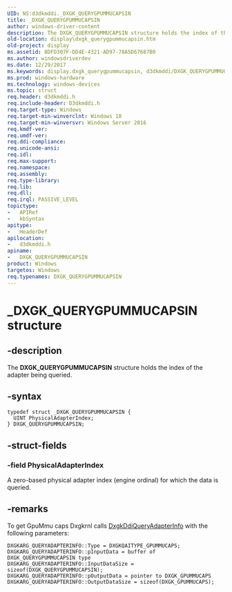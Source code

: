 ```yaml
---
UID: NS:d3dkmddi._DXGK_QUERYGPUMMUCAPSIN
title: _DXGK_QUERYGPUMMUCAPSIN
author: windows-driver-content
description: The DXGK_QUERYGPUMMUCAPSIN structure holds the index of the adapter being queried.
old-location: display\dxgk_querygpummucapsin.htm
old-project: display
ms.assetid: 8DFD307F-DD4E-4321-AD97-78A5D67687B0
ms.author: windowsdriverdev
ms.date: 12/29/2017
ms.keywords: display.dxgk_querygpummucapsin, d3dkmddi/DXGK_QUERYGPUMMUCAPSIN, DXGK_QUERYGPUMMUCAPSIN, DXGK_QUERYGPUMMUCAPSIN structure [Display Devices], _DXGK_QUERYGPUMMUCAPSIN
ms.prod: windows-hardware
ms.technology: windows-devices
ms.topic: struct
req.header: d3dkmddi.h
req.include-header: D3dkmddi.h
req.target-type: Windows
req.target-min-winverclnt: Windows 10
req.target-min-winversvr: Windows Server 2016
req.kmdf-ver: 
req.umdf-ver: 
req.ddi-compliance: 
req.unicode-ansi: 
req.idl: 
req.max-support: 
req.namespace: 
req.assembly: 
req.type-library: 
req.lib: 
req.dll: 
req.irql: PASSIVE_LEVEL
topictype: 
-	APIRef
-	kbSyntax
apitype: 
-	HeaderDef
apilocation: 
-	d3dkmddi.h
apiname: 
-	DXGK_QUERYGPUMMUCAPSIN
product: Windows
targetos: Windows
req.typenames: DXGK_QUERYGPUMMUCAPSIN
---
```


# _DXGK_QUERYGPUMMUCAPSIN structure


## -description


The <b>DXGK_QUERYGPUMMUCAPSIN</b> structure holds the index of the adapter being queried.


## -syntax


````
typedef struct _DXGK_QUERYGPUMMUCAPSIN {
  UINT PhysicalAdapterIndex;
} DXGK_QUERYGPUMMUCAPSIN;
````


## -struct-fields




### -field PhysicalAdapterIndex

A zero-based physical adapter index (engine ordinal) for which the data is queried.


## -remarks


To get GpuMmu caps Dxgkrnl calls <a href="..\d3dkmddi\nc-d3dkmddi-dxgkddi_queryadapterinfo.md">DxgkDdiQueryAdapterInfo</a> with the following parameters:
<pre class="syntax" xml:space="preserve"><code>DXGKARG_QUERYADAPTERINFO::Type = DXGKQAITYPE_GPUMMUCAPS;
DXGKARG_QUERYADAPTERINFO::pInputData = buffer of DXGK_QUERYGPUMMUCAPSIN type
DXGKARG_QUERYADAPTERINFO::InputDataSize = sizeof(DXGK_QUERYGPUMMUCAPSIN);
DXGKARG_QUERYADAPTERINFO::pOutputData = pointer to DXGK_GPUMMUCAPS
DXGKARG_QUERYADAPTERINFO::OutputDataSize = sizeof(DXGK_GPUMMUCAPS);</code></pre>

